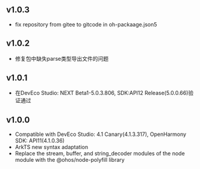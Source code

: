 ## v1.0.3
- fix repository from gitee to gitcode in oh-packaage.json5

## v1.0.2
- 修复包中缺失parse类型导出文件的问题

## v1.0.1
- 在DevEco Studio: NEXT Beta1-5.0.3.806, SDK:API12 Release(5.0.0.66)验证通过

## v1.0.0
- Compatible with DevEco Studio: 4.1 Canary(4.1.3.317), OpenHarmony SDK: API11(4.1.0.36)
- ArkTS new syntax adaptation
- Replace the stream, buffer, and string_decoder modules of the node module with the @ohos/node-polyfill library